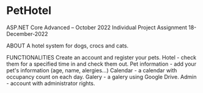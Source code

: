 # PetHotel
ASP.NET Core Advanced – October 2022
Individual Project Assignment
18-December-2022

ABOUT
A hotel system for dogs, crocs and cats.

FUNCTIONALITIES
Create an account and register your pets.
Hotel - check them for a specified time in and check them out.
Pet information - add your pet's information (age, name, alergies...)
Calendar - a calendar with occupancy count on each day.
Galery - a galery using Google Drive.
Admin - account with administrator rights.
